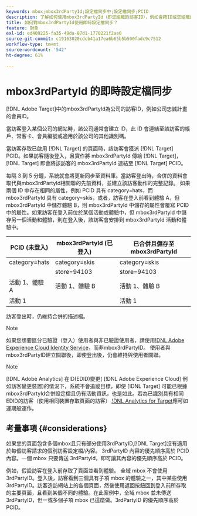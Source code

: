 ```yaml
---
keywords: mbox;mbox3rdPartyId;設定檔同步中;設定檔同步;PCID
description: 了解如何使用mbox3rdPartyId（即您組織的訪客ID），例如會籍ID或您組織的忠誠計畫。
title: 如何對mbox3rdPartyId使用即時設定檔同步？
feature: 對象
exl-id: ed409225-fa35-49da-87d1-1770221f2ae0
source-git-commit: c19163020cdcb41a17ea6b65b5b500fadc9c7512
workflow-type: tm+mt
source-wordcount: '542'
ht-degree: 61%

---
```


# mbox3rdPartyId 的即時設定檔同步

[!DNL Adobe Target]中的mbox3rdPartyId為公司的訪客ID，例如公司忠誠計畫的會員ID。

當訪客登入某個公司的網站時，該公司通常會建立 ID，此 ID 會連結至該訪客的帳戶、常客卡、會員編號或適用於該公司的其他識別碼。

當訪客存取已啟用 [!DNL Target] 的頁面時，該訪客會獲派 [!DNL Target] PCID。如果訪客隨後登入，且實作將 mbox3rdPartyId 傳給 [!DNL Target]，[!DNL Target] 即會將該訪客的 mbox3rdPartyId 連結至 [!DNL Target] PCID。

每隔 3 到 5 分鐘，系統就會將更新同步至資料庫。當訪客登出時，合併的資料會取代與mbox3rdPartyId相關聯的先前資料，並建立該訪客動作的完整記錄。 如果兩個 ID 中存在相同的屬性，例如 PCID 具有 category=hats，而 mbox3rdPartyId 具有 category=skis，或者，訪客在登入前看到體驗 A，但 mbox3rdPartyId 中儲存體驗 B，則 mbox3rdPartyId 中儲存的屬性會覆寫 PCID 中的屬性。如果訪客在登入前位於某個活動或體驗中，但 mbox3rdPartyId 中儲存另一個活動和體驗，則在登入後，該訪客會安排到 mbox3rdPartyId 活動和體驗中。

| PCID (未登入) | mbox3rdPartyId (已登入) | 已合併且儲存至 mbox3rdPartyId |
|---|---|---|
| category=hats | category=skis | category=skis |
|  | store=94103 | store=94103 |
| 活動 1、體驗 A | 活動 1、體驗 B | 活動 1、體驗 B |
| 活動 1 |  | 活動 1 |

訪客登出時，仍維持合併的描述檔。

>[!NOTE]
>
>如果您想要區分已驗證（登入）使用者與非已驗證使用者，請使用[!DNL Adobe Experience Cloud Identity Service](ECID)，而非mbox3rdPartyID。 使用者與mbox3rdPartyID建立關聯後，即使登出後，仍會維持與使用者關聯。

>[!NOTE]
>
>[!DNL Adobe Analytics] 在ID(EDID)變更( [!DNL Adobe Experience Cloud] 例如訪客變更裝置)的情況下，系統不會追蹤目標，即使 [!DNL Target] 可能已根據mbox3rdPartyId合併設定檔且仍有活動資訊，也是如此。若為已識別具有相同EDID的訪客（使用相同裝置存取頁面的訪客）,[!DNL Analytics for Target](A4T)應可如運期般運作。

## 考量事項 {#considerations}

如果您的頁面包含多個mbox且只有部分使用3rdPartyID,[!DNL Target]沒有適用於每個訪客請求的個別訪客設定檔/內容。 3rdPartyID 內容的優先順序高於 PCID 內容。一個 mbox 只要傳送 3rdPartyId，即可讓其內容的優先順序高於 PCID。

例如，假設訪客在登入前存取了頁面並看到體驗。 全域 mbox 不會使用 3rdPartyID。登入後，訪客看到三個具有子項 mbox 的體驗之一，其中某些使用 3rdPartyID。訪客造訪網站上的各個頁面，然後使用返回按鈕回到登入前所存取的主要頁面，且看到某個不同的體驗。在此案例中，全域 mbox 並未傳送 3rdPartyID，但一或多個子項 mbox 已這麼做。3rdPartyID 的優先順序高於 PCID。
